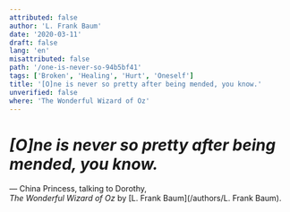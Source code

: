 ```yaml
---
attributed: false
author: 'L. Frank Baum'
date: '2020-03-11'
draft: false
lang: 'en'
misattributed: false
path: '/one-is-never-so-94b5bf41'
tags: ['Broken', 'Healing', 'Hurt', 'Oneself']
title: '[O]ne is never so pretty after being mended, you know.'
unverified: false
where: 'The Wonderful Wizard of Oz'
---
```


# *[O]ne is never so pretty after being mended, you know.*

&mdash; China Princess, talking to Dorothy,  
<em>The Wonderful Wizard of Oz</em> by 
[L. Frank Baum](/authors/L. Frank Baum).